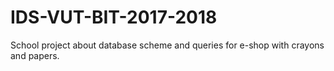 # IDS-VUT-BIT-2017-2018
School project about database scheme and queries for e-shop with crayons and papers.
